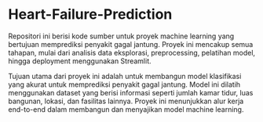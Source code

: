 # Heart-Failure-Prediction

Repositori ini berisi kode sumber untuk proyek machine learning yang bertujuan memprediksi penyakit gagal jantung. Proyek ini mencakup semua tahapan, mulai dari analisis data eksplorasi, preprocessing, pelatihan model, hingga deployment menggunakan Streamlit.

Tujuan utama dari proyek ini adalah untuk membangun model klasifikasi yang akurat untuk memprediksi penyakit gagal jantung. Model ini dilatih menggunakan dataset yang berisi informasi seperti jumlah kamar tidur, luas bangunan, lokasi, dan fasilitas lainnya. Proyek ini menunjukkan alur kerja end-to-end dalam membangun dan menyajikan model machine learning.
